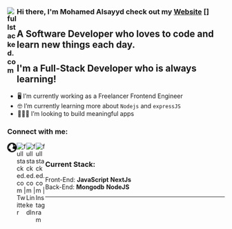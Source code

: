 ### Hi there, I'm Mohamed Alsayyd check out my [Website] [<img align="left" alt="fullstacked.com" width="22px" src="https://i.postimg.cc/T1yPtQPn/wired-flat-21-avatar-1.gif" />]
## A Software Developer who loves to code and learn new things each day. 



## I'm a Full-Stack Developer who is always learning!
- 🖥 I’m currently working as a Freelancer Frontend Engineer 
- 🤓 I’m currently learning more about `Nodejs` and `expressJS`
- 👨🏻‍💻 I’m looking to build meaningful apps



### Connect with me:

[<img align="left" alt="fullstacked.com" width="22px" src="https://raw.githubusercontent.com/iconic/open-iconic/master/svg/globe.svg" />][website]
[<img align="left" alt="fullstacked.com | Twitter" width="22px" src="https://cdn.jsdelivr.net/npm/simple-icons@v3/icons/twitter.svg" />][twitter]
[<img align="left" alt="fullstacked.com | LinkedIn" width="22px" src="https://cdn.jsdelivr.net/npm/simple-icons@v3/icons/linkedin.svg" />][linkedin]
[<img align="left" alt="fullstacked.com | Instagram" width="22px" src="https://cdn.jsdelivr.net/npm/simple-icons@v3/icons/instagram.svg" />][instagram]

<br />

### Current Stack: 

Front-End: **JavaScript** **NextJs**
<br />
Back-End: **Mongodb** **NodeJS**

---


[website]: https://mohamed-alsayyd.vercel.app
[twitter]: https://twitter.com/MedoAlsayyd4
[instagram]: https://www.instagram.com/mohamed_alsayyd0
[linkedin]: https://www.linkedin.com/in/mohamed-alsayyd-57bb481b6




